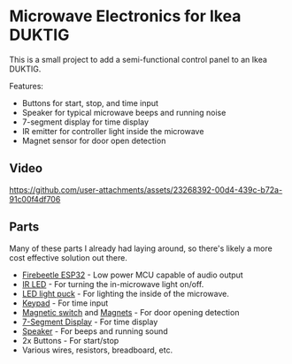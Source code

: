 # Microwave Electronics for Ikea DUKTIG

This is a small project to add a semi-functional control panel to an Ikea DUKTIG.

Features:

- Buttons for start, stop, and time input
- Speaker for typical microwave beeps and running noise
- 7-segment display for time display
- IR emitter for controller light inside the microwave
- Magnet sensor for door open detection


## Video

https://github.com/user-attachments/assets/23268392-00d4-439c-b72a-91c00f4df706

## Parts

Many of these parts I already had laying around, so there's likely a more cost effective solution out there.

- [Firebeetle ESP32](https://www.digikey.com/en/products/detail/dfrobot/DFR0654/13978504) - Low power MCU capable of audio output
- [IR LED](https://www.digikey.com/en/products/detail/everlight-electronics-co-ltd/IR333-A/2675571) - For turning the in-microwave light on/off.
- [LED light puck](https://www.amazon.com/dp/B09MQMT2WK?ref_=ppx_hzsearch_conn_dt_b_fed_asin_title_16&th=1) - For lighting the inside of the microwave.
- [Keypad](https://www.amazon.com/dp/B07RY85MGF) - For time input
- [Magnetic switch](https://www.amazon.com/dp/B085XQLQ3N) and [Magnets](https://www.amazon.com/dp/B072K5SLXK) - For door opening detection
- [7-Segment Display](https://www.amazon.com/dp/B07MCGDST2) - For time display
- [Speaker](https://www.amazon.com/dp/B01LN8ONG4) - For beeps and running sound
- 2x Buttons - For start/stop
- Various wires, resistors, breadboard, etc.
